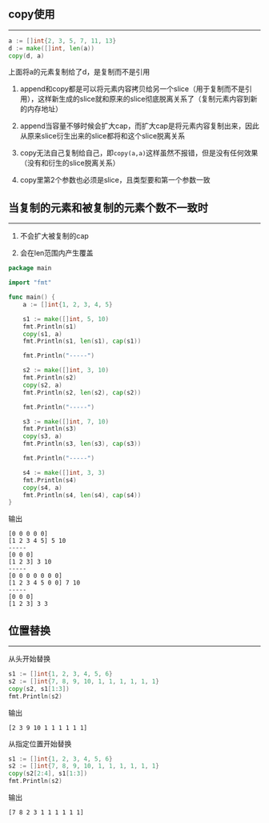 ## **copy使用**

---

```go
a := []int{2, 3, 5, 7, 11, 13}
d := make([]int, len(a))
copy(d, a)
```

上面将a的元素复制给了d，是复制而不是引用

1. append和copy都是可以将元素内容拷贝给另一个slice（用于复制而不是引用），这样新生成的slice就和原来的slice彻底脱离关系了（复制元素内容到新的内存地址）

2. append当容量不够时候会扩大cap，而扩大cap是将元素内容复制出来，因此从原来slice衍生出来的slice都将和这个slice脱离关系

3. copy无法自己复制给自己，即`copy(a,a)`这样虽然不报错，但是没有任何效果（没有和衍生的slice脱离关系）

4. copy里第2个参数也必须是slice，且类型要和第一个参数一致

## **当复制的元素和被复制的元素个数不一致时**

---

1. 不会扩大被复制的cap

2. 会在len范围内产生覆盖

```go
package main

import "fmt"

func main() {
	a := []int{1, 2, 3, 4, 5}

	s1 := make([]int, 5, 10)
	fmt.Println(s1)
	copy(s1, a)
	fmt.Println(s1, len(s1), cap(s1))

	fmt.Println("-----")

	s2 := make([]int, 3, 10)
	fmt.Println(s2)
	copy(s2, a)
	fmt.Println(s2, len(s2), cap(s2))

	fmt.Println("-----")

	s3 := make([]int, 7, 10)
	fmt.Println(s3)
	copy(s3, a)
	fmt.Println(s3, len(s3), cap(s3))

	fmt.Println("-----")

	s4 := make([]int, 3, 3)
	fmt.Println(s4)
	copy(s4, a)
	fmt.Println(s4, len(s4), cap(s4))
}
```

输出

```text
[0 0 0 0 0]
[1 2 3 4 5] 5 10
-----
[0 0 0]
[1 2 3] 3 10
-----
[0 0 0 0 0 0 0]
[1 2 3 4 5 0 0] 7 10
-----
[0 0 0]
[1 2 3] 3 3
```

## **位置替换**

---

从头开始替换

```go
s1 := []int{1, 2, 3, 4, 5, 6}
s2 := []int{7, 8, 9, 10, 1, 1, 1, 1, 1, 1}
copy(s2, s1[1:3])
fmt.Println(s2)
```

输出

```text
[2 3 9 10 1 1 1 1 1 1]
```

从指定位置开始替换

```go
s1 := []int{1, 2, 3, 4, 5, 6}
s2 := []int{7, 8, 9, 10, 1, 1, 1, 1, 1, 1}
copy(s2[2:4], s1[1:3])
fmt.Println(s2)
```

输出

```text
[7 8 2 3 1 1 1 1 1 1]
```
